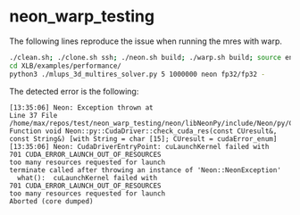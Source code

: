 # neon_warp_testing

The following lines reproduce the issue when running the mres with warp.

```bash
./clean.sh; ./clone.sh ssh; ./neon.sh build; ./warp.sh build; source env.sh export; ./xlb.sh mres ssh
cd XLB/examples/performance/
python3 ./mlups_3d_multires_solver.py 5 1000000 neon fp32/fp32 -
```

The detected error is the following:
```
[13:35:06] Neon: Exception thrown at 
Line 37 File /home/max/repos/test/neon_warp_testing/neon/libNeonPy/include/Neon/py/CudaDriver.h Function void Neon::py::CudaDriver::check_cuda_res(const CUresult&, const String&) [with String = char [15]; CUresult = cudaError_enum] 
[13:35:06] Neon: CudaDriverEntryPoint: cuLaunchKernel failed with 
701 CUDA_ERROR_LAUNCH_OUT_OF_RESOURCES
too many resources requested for launch
terminate called after throwing an instance of 'Neon::NeonException'
  what():  cuLaunchKernel failed with 
701 CUDA_ERROR_LAUNCH_OUT_OF_RESOURCES
too many resources requested for launch
Aborted (core dumped)

```